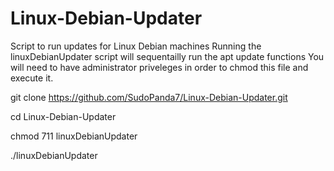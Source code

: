 # Linux-Debian-Updater
Script to run updates for Linux Debian machines
Running the linuxDebianUpdater script will sequentailly run the apt update functions
You will need to have administrator priveleges in order to chmod this file and execute it.

git clone https://github.com/SudoPanda7/Linux-Debian-Updater.git

cd Linux-Debian-Updater

chmod 711 linuxDebianUpdater

./linuxDebianUpdater

